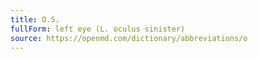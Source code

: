 ```yaml
---
title: O.S.
fullForm: left eye (L. oculus sinister)
source: https://openmd.com/dictionary/abbreviations/o
---
```

